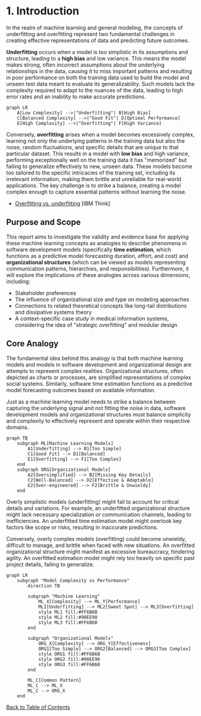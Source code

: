 # 1. Introduction

In the realm of machine learning and general modeling, the concepts of underfitting and overfitting represent two fundamental challenges in creating effective representations of data and predicting future outcomes.

**Underfitting** occurs when a model is too simplistic in its assumptions and structure, leading to a **high bias** and low variance. This means the model makes strong, often incorrect assumptions about the underlying relationships in the data, causing it to miss important patterns and resulting in poor performance on both the training data used to build the model and unseen test data meant to evaluate its generalizability. Such models lack the complexity required to adapt to the nuances of the data, leading to high error rates and an inability to make accurate predictions.

```mermaid
graph LR
    A[Low Complexity] -->|"Underfitting"| B[High Bias]
    C[Balanced Complexity] -->|"Good Fit"| D[Optimal Performance]
    E[High Complexity] -->|"Overfitting"| F[High Variance]
```

Conversely, **overfitting** arises when a model becomes excessively complex, learning not only the underlying patterns in the training data but also the noise, random fluctuations, and specific details that are unique to that particular dataset. This results in a model with **low bias** and high variance, performing exceptionally well on the training data it has \"memorized\" but failing to generalize effectively to new, unseen data. These models become too tailored to the specific intricacies of the training set, including its irrelevant information, making them brittle and unreliable for real-world applications. The key challenge is to strike a balance, creating a model complex enough to capture essential patterns without learning the noise.

- [Overfitting vs. underfitting](https://www.ibm.com/think/topics/overfitting-vs-underfitting) [IBM Think]

## Purpose and Scope

This report aims to investigate the validity and evidence base for applying these machine learning concepts as analogies to describe phenomena
in software development models (specifically **time estimation**, which functions as a predictive model forecasting duration, effort, and cost) and **organizational structures** (which can be viewed as models representing communication patterns, hierarchies, and responsibilities). Furthermore, it will explore the implications of
these analogies across various dimensions, including:

- Stakeholder preferences
- The influence of organizational size and type on modeling approaches
- Connections to related theoretical concepts like long-tail distributions and dissipative systems theory
- A context-specific case study in medical information systems, considering the idea of "strategic overfitting" and modular design

## Core Analogy

The fundamental idea behind this analogy is that both machine learning models and models in software development and organizational design are
attempts to represent complex realities. Organizational structures, often depicted as charts or processes, are simplified representations of complex social systems. Similarly, software time estimation functions as a predictive model forecasting outcomes based on available information.

Just as a machine learning model needs to strike a balance between capturing the underlying signal and not fitting the noise in data, software development models and organizational structures must balance simplicity and complexity to effectively
represent and operate within their respective domains.

```mermaid
graph TB
    subgraph ML[Machine Learning Models]
        A1[Underfitting] --> B1[Too Simple]
        C1[Good Fit] --> D1[Balanced]
        E1[Overfitting] --> F1[Too Complex]
    end
    subgraph ORG[Organizational Models]
        A2[Oversimplified] --> B2[Missing Key Details]
        C2[Well-Balanced] --> D2[Effective & Adaptable]
        E2[Over-engineered] --> F2[Brittle & Unwieldy]
    end
```

Overly simplistic models (underfitting) might fail to account for critical details and variations. For example, an underfitted organizational structure might lack necessary specialization or communication channels, leading to inefficiencies. An underfitted time estimation model might overlook key factors like scope or risks, resulting in inaccurate predictions.

Conversely, overly complex models (overfitting) could become unwieldy, difficult to manage, and brittle when faced with new situations. An overfitted organizational structure might manifest as excessive bureaucracy, hindering agility. An overfitted estimation model might rely too heavily on specific past project details, failing to generalize.

```mermaid
graph LR
    subgraph "Model Complexity vs Performance"
        direction TB
        
        subgraph "Machine Learning"
            ML_X[Complexity] --> ML_Y[Performance]
            ML1[Underfitting] --> ML2[Sweet Spot] --> ML3[Overfitting]
            style ML1 fill:#FF6B6B
            style ML2 fill:#90EE90
            style ML3 fill:#FF6B6B
        end
        
        subgraph "Organizational Models"
            ORG_X[Complexity] --> ORG_Y[Effectiveness]
            ORG1[Too Simple] --> ORG2[Balanced] --> ORG3[Too Complex]
            style ORG1 fill:#FF6B6B
            style ORG2 fill:#90EE90
            style ORG3 fill:#FF6B6B
        end
        
        ML_C[Common Pattern]
        ML_C --> ML_X
        ML_C --> ORG_X
    end
```

[Back to Table of Contents](../README.md) 
